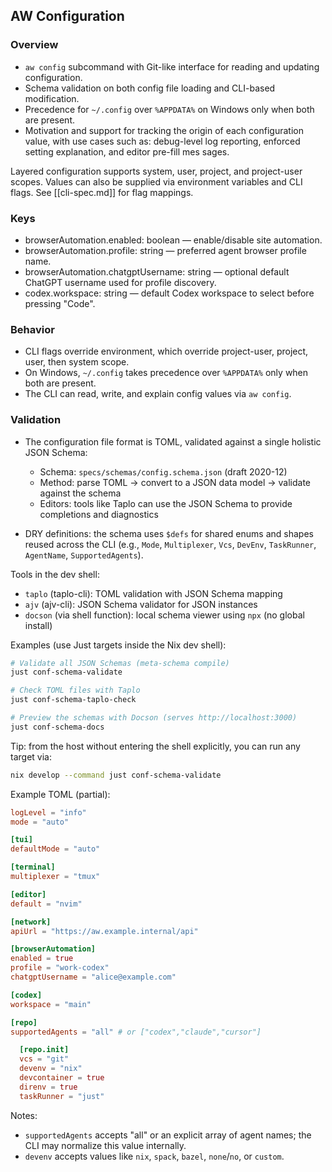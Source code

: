 
## AW Configuration

### Overview

* `aw config` subcommand with Git-like interface for reading and updating configuration.
* Schema validation on both config file loading and CLI-based modification.
* Precedence for `~/.config` over `%APPDATA%` on Windows only when both are present.
* Motivation and support for tracking the origin of each configuration value, with use cases such as: debug-level log reporting, enforced setting explanation, and editor pre-fill mes
sages.

Layered configuration supports system, user, project, and project-user scopes. Values can also be supplied via environment variables and CLI flags. See [[cli-spec.md]] for flag mappings.

### Keys

- browserAutomation.enabled: boolean — enable/disable site automation.
- browserAutomation.profile: string — preferred agent browser profile name.
- browserAutomation.chatgptUsername: string — optional default ChatGPT username used for profile discovery.
- codex.workspace: string — default Codex workspace to select before pressing "Code".

### Behavior

- CLI flags override environment, which override project-user, project, user, then system scope.
- On Windows, `~/.config` takes precedence over `%APPDATA%` only when both are present.
- The CLI can read, write, and explain config values via `aw config`.

### Validation

- The configuration file format is TOML, validated against a single holistic JSON Schema:
  - Schema: `specs/schemas/config.schema.json` (draft 2020-12)
  - Method: parse TOML → convert to a JSON data model → validate against the schema
  - Editors: tools like Taplo can use the JSON Schema to provide completions and diagnostics

- DRY definitions: the schema uses `$defs` for shared enums and shapes reused across the CLI (e.g., `Mode`, `Multiplexer`, `Vcs`, `DevEnv`, `TaskRunner`, `AgentName`, `SupportedAgents`).

Tools in the dev shell:

- `taplo` (taplo-cli): TOML validation with JSON Schema mapping
- `ajv` (ajv-cli): JSON Schema validator for JSON instances
- `docson` (via shell function): local schema viewer using `npx` (no global install)

Examples (use Just targets inside the Nix dev shell):

```bash
# Validate all JSON Schemas (meta-schema compile)
just conf-schema-validate

# Check TOML files with Taplo
just conf-schema-taplo-check

# Preview the schemas with Docson (serves http://localhost:3000)
just conf-schema-docs
```

Tip: from the host without entering the shell explicitly, you can run any target via:

```bash
nix develop --command just conf-schema-validate
```

Example TOML (partial):

```toml
logLevel = "info"
mode = "auto"

[tui]
defaultMode = "auto"

[terminal]
multiplexer = "tmux"

[editor]
default = "nvim"

[network]
apiUrl = "https://aw.example.internal/api"

[browserAutomation]
enabled = true
profile = "work-codex"
chatgptUsername = "alice@example.com"

[codex]
workspace = "main"

[repo]
supportedAgents = "all" # or ["codex","claude","cursor"]

  [repo.init]
  vcs = "git"
  devenv = "nix"
  devcontainer = true
  direnv = true
  taskRunner = "just"
```

Notes:
- `supportedAgents` accepts "all" or an explicit array of agent names; the CLI may normalize this value internally.
- `devenv` accepts values like `nix`, `spack`, `bazel`, `none`/`no`, or `custom`.
